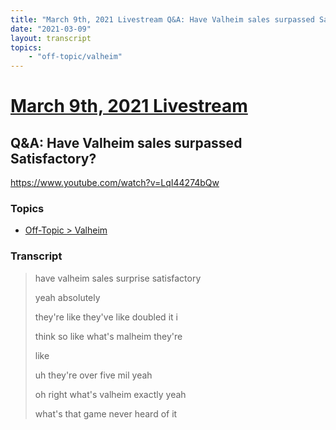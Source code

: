 ```yaml
---
title: "March 9th, 2021 Livestream Q&A: Have Valheim sales surpassed Satisfactory?"
date: "2021-03-09"
layout: transcript
topics:
    - "off-topic/valheim"
---
```

# [March 9th, 2021 Livestream](../2021-03-09.md)
## Q&A: Have Valheim sales surpassed Satisfactory?
https://www.youtube.com/watch?v=LqI44274bQw

### Topics
* [Off-Topic > Valheim](../topics/off-topic/valheim.md)

### Transcript

> have valheim sales surprise satisfactory
>
> yeah absolutely
>
> they're like they've like doubled it i
>
> think so like what's malheim they're
>
> like
>
> uh they're over five mil yeah
>
> oh right what's valheim exactly yeah
>
> what's that game never heard of it
